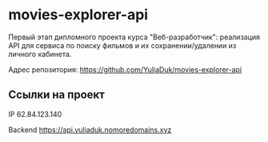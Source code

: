 # movies-explorer-api

Первый этап дипломного проекта курса "Веб-разработчик": реализация API для сервиса по поиску фильмов и их сохранении/удалении из личного кабинета.

Адрес репозитория: https://github.com/YuliaDuk/movies-explorer-api

## Ссылки на проект

IP 62.84.123.140

Backend https://api.yuliaduk.nomoredomains.xyz
